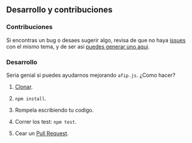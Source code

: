 ## Desarrollo y contribuciones

### Contribuciones

Si encontras un bug o desaes sugerir algo, revisa de que no haya [issues](https://github.com/valiulab/afip.js/issues) con el mismo tema, y de ser asi [puedes generar uno aqui](https://github.com/valiulab/afip.js/issues/new).

### Desarrollo

Seria genial si puedes ayudarnos mejorando `afip.js`. ¿Como hacer?

1. [Clonar](https://github.com/valiulab/afip.js).

2. `npm install`.

3. Rompela escribiendo tu codigo.

4. Correr los test: `npm test`.

5. Cear un [Pull Request](https://github.com/valiulab/afip.js/compare).
